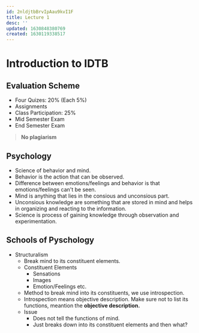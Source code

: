 ```yaml
---
id: 2nldjtbBrvIpAau9kvI1F
title: Lecture 1
desc: ''
updated: 1630848380769
created: 1630119338517
---
```


# Introduction to IDTB

## Evaluation Scheme
* Four Quizes: 20% (Each 5%)
* Assignments
* Class Participation: 25%
* Mid Semester Exam
* End Semester Exam

> **No plagiarism**

## Psychology
* Science of behavior and mind.
* Behavior is the action that can be observed.
* Difference between emotions/feelings and behavior is that emotions/feelings can't be seen.
* Mind is anything that lies in the consious and unconsious part.
* Unconsious knowledge are something that are stored in mind and helps in organizing and reacting to the information.
* Science is process of gaining knowledge through observation and experimentation.

## Schools of Pyschology
* Structuralism
    * Break mind to its constituent elements.
    * Constituent Elements
        * Sensations
        * Images
        * Emotion/Feelings etc.
    * Method to break mind into its constituents, we use introspection.
    * Introspection means objective description. Make sure not to list its functions, meantion the **objective description.**
    * Issue
        * Does not tell the functions of mind.
        * Just breaks down into its constituent elements and then what?
